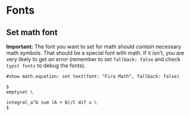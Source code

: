 # Fonts
## Set math font
**Important:** The font you want to set for math should _contain_ necessary math symbols. That should be a special font with math. If it isn't, you are very likely to get _an error_ (remember to set `fallback: false` and check `typst fonts` to debug the fonts).

```typ
#show math.equation: set text(font: "Fira Math", fallback: false)

$
emptyset \

integral_a^b sum (A + B)/C dif x \
$
```
